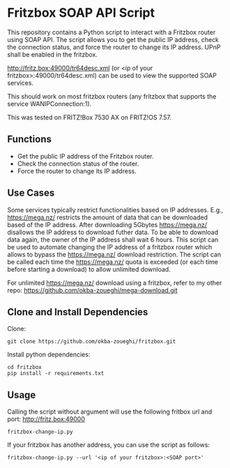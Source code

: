 # Fritzbox SOAP API Script

This repository contains a Python script to interact with a Fritzbox router using SOAP API. The script allows you to get the public IP address, check the connection status, and force the router to change its IP address.
UPnP shall be enabled in the fritzbox.

http://fritz.box:49000/tr64desc.xml (or \<ip of your fritzbox>:49000/tr64desc.xml) can be used to view the supported SOAP services.

This should work on most fritzbox routers (any fritzbox that supports the service WANIPConnection:1).

This was tested on FRITZ!Box 7530 AX on FRITZ!OS 7.57.

## Functions

- Get the public IP address of the Fritzbox router.
- Check the connection status of the router.
- Force the router to change its IP address.

## Use Cases

Some services typically restrict functionalities based on IP addresses. E.g., https://mega.nz/ restricts the amount of data that can be downloaded based of the IP address. After downloading 5Gbytes https://mega.nz/ disallows the IP address to download futher data.
To be able to download data again, the owner of the IP address shall wait 6 hours. This script can be used to automate changing the IP address of a fritzbox router which allows to bypass the https://mega.nz/ download restriction. The script can be called each time the https://mega.nz/ quota
is exceeded (or each time before starting a download) to allow unlimited download.

For unlimited https://mega.nz/ download using a fritzbox, refer to my other repo: https://github.com/okba-zoueghi/mega-download.git

## Clone and Install Dependencies

Clone:

```shell
git clone https://github.com/okba-zoueghi/fritzbox.git
```

Install python dependencies:

```shell
cd fritzbox
pip install -r requirements.txt
```

## Usage

Calling the script without argument will use the following fritbox url and port: http://fritz.box:49000

```shell
fritzbox-change-ip.py
```

If your fritzbox has another address, you can use the script as follows:

```shell
fritzbox-change-ip.py --url '<ip of your fritzbox>:<SOAP port>'
```
